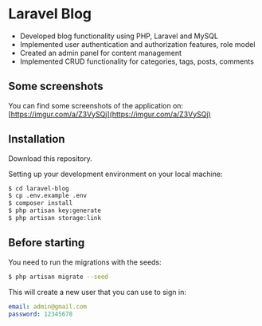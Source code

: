 # Laravel Blog

- Developed blog functionality using PHP, Laravel and MySQL
- Implemented user authentication and authorization features, role model
- Created an admin panel for content management
- Implemented CRUD functionality for categories, tags, posts, comments

## Some screenshots

You can find some screenshots of the application on: [https://imgur.com/a/Z3VySQj](https://imgur.com/a/Z3VySQj)

## Installation

Download this repository.

Setting up your development environment on your local machine:
```bash
$ cd laravel-blog
$ cp .env.example .env
$ composer install
$ php artisan key:generate
$ php artisan storage:link
```

## Before starting
You need to run the migrations with the seeds:
```bash
$ php artisan migrate --seed
```

This will create a new user that you can use to sign in:
```yml
email: admin@gmail.com
password: 12345678
```
